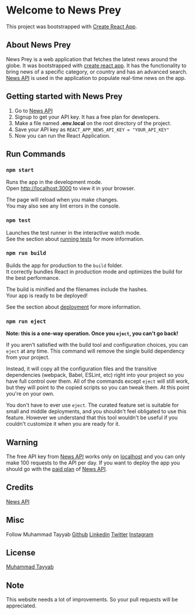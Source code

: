 # Welcome to  News Prey

This project was bootstrapped with [Create React App](https://github.com/facebook/create-react-app).

## About News Prey

News Prey is a web application that fetches the latest news around the globe. It was bootstrapped with [create react app](https://github.com/facebook/create-react-app). It has the functionality to bring news of a specific category, or country and has an advanced search. [News API](https://newsapi.org) is used in the application to populate real-time news on the app.

## Getting started with News Prey

1. Go to [News API](https://newsapi.org)
2. Signup to get your API key. It has a free plan for developers.
3. Make a file named **.env.local** on the root directory of the project.
4. Save your API key as `REACT_APP_NEWS_API_KEY = "YOUR_API_KEY"`
5. Now you can run the React Application.

## Run Commands
### `npm start`

Runs the app in the development mode.\
Open [http://localhost:3000](http://localhost:3000) to view it in your browser.

The page will reload when you make changes.\
You may also see any lint errors in the console.

### `npm test`

Launches the test runner in the interactive watch mode.\
See the section about [running tests](https://facebook.github.io/create-react-app/docs/running-tests) for more information.

### `npm run build`

Builds the app for production to the `build` folder.\
It correctly bundles React in production mode and optimizes the build for the best performance.

The build is minified and the filenames include the hashes.\
Your app is ready to be deployed!

See the section about [deployment](https://facebook.github.io/create-react-app/docs/deployment) for more information.

### `npm run eject`

**Note: this is a one-way operation. Once you `eject`, you can't go back!**

If you aren't satisfied with the build tool and configuration choices, you can `eject` at any time. This command will remove the single build dependency from your project.

Instead, it will copy all the configuration files and the transitive dependencies (webpack, Babel, ESLint, etc) right into your project so you have full control over them. All of the commands except `eject` will still work, but they will point to the copied scripts so you can tweak them. At this point you're on your own.

You don't have to ever use `eject`. The curated feature set is suitable for small and middle deployments, and you shouldn't feel obligated to use this feature. However we understand that this tool wouldn't be useful if you couldn't customize it when you are ready for it.

## Warning
The free API key from [News API](https://newsapi.org) works only on [localhost](http://127.0.0.1:3000) and you can only make 100 requests to the API per day. If you want to deploy the app you should go with the [paid plan](https://newsapi.org/pricing) of [News API](https://newsapi.org).

## Credits
[News API](https://newsapi.org)

## Misc
Follow Muhammad Tayyab [Github](https://github.com/muhammadtayyab3411)  [Linkedin](https://www.linkedin.com/in/muhammad-tayyab-a12258228/) [Twitter](https://twitter.com/Tayyab_3411) [Instagram](https://instagram.com/muhammadtayyab_3411)

## License
[Muhammad Tayyab](https://github.com/muhammadtayyab3411)

## Note
This website needs a lot of improvements. So your pull requests will be appreciated.
